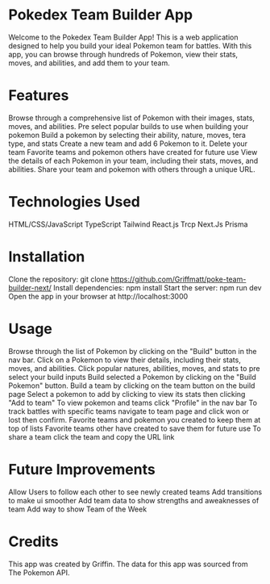 # Pokedex Team Builder App
Welcome to the Pokedex Team Builder App! This is a web application designed to help you build your ideal Pokemon team for battles. With this app, you can browse through hundreds of Pokemon, view their stats, moves, and abilities, and add them to your team.

# Features
Browse through a comprehensive list of Pokemon with their images, stats, moves, and abilities.
Pre select popular builds to use when building your pokemon
Build a pokemon by selecting their ability, nature, moves, tera type, and stats
Create a new team and add 6 Pokemon to it.
Delete your team
Favorite teams and pokemon others have created for future use
View the details of each Pokemon in your team, including their stats, moves, and abilities.
Share your team and pokemon with others through a unique URL.

# Technologies Used
HTML/CSS/JavaScript
TypeScript
Tailwind
React.js
Trcp
Next.Js
Prisma

# Installation
Clone the repository: git clone https://github.com/Griffmatt/poke-team-builder-next/
Install dependencies: npm install
Start the server: npm run dev
Open the app in your browser at http://localhost:3000

# Usage
Browse through the list of Pokemon by clicking on the "Build" button in the nav bar.
Click on a Pokemon to view their details, including their stats, moves, and abilities.
Click popular natures, abilities, moves, and stats to pre select your build inputs
Build selected a Pokemon by clicking on the "Build Pokemon" button.
Build a team by clicking on the team button on the build page
Select a pokemon to add by clicking to view its stats then clicking "Add to team"
To view pokemon and teams click "Profile" in the nav bar
To track battles with specific teams navigate to team page and click won or lost then confirm.
Favorite teams and pokemon you created to keep them at top of lists
Favorite teams other have created to save them for future use
To share a team click the team and copy the URL link

# Future Improvements
Allow Users to follow each other to see newly created teams
Add transitions to make ui smoother
Add team data to show strengths and aweaknesses of team
Add way to show Team of the Week

# Credits
This app was created by Griffin. The data for this app was sourced from The Pokemon API.
